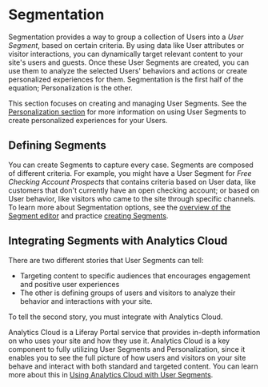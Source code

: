 # Segmentation

Segmentation provides a way to group a collection of Users into a *User Segment*, based on certain criteria. By using data like User attributes or visitor interactions, you can dynamically target relevant content to your site's users and guests. Once these User Segments are created, you can use them to analyze the selected Users' behaviors and actions or create personalized experiences for them. Segmentation is the first half of the equation; Personalization is the other.

This section focuses on creating and managing User Segments. See the [Personalization section](../02-experience-personalization/01-personalization-intro.md) for more information on using User Segments to create personalized experiences for your Users.

## Defining Segments

You can create Segments to capture every case. Segments are composed of different criteria. For example, you might have a User Segment for *Free Checking Account Prospects* that contains criteria based on User data, like customers that don't currently have an open checking account; or based on User behavior, like visitors who came to the site through specific channels. To learn more about Segmentation options, see the 
[overview of the Segment editor](./03-the-segments-editor.md) and practice
[creating Segments](./02-creating-user-segments.md).

## Integrating Segments with Analytics Cloud

There are two different stories that User Segments can tell:

* Targeting content to specific audiences that encourages engagement and positive user experiences
* The other is defining groups of users and visitors to analyze their behavior and interactions with your site.

To tell the second story, you must integrate with Analytics Cloud.

Analytics Cloud is a Liferay Portal service that provides in-depth information on who uses your site and how they use it. Analytics Cloud is a key component to fully utilizing User Segments and Personalization, since it enables you to see the full picture of how users and visitors on your site behave and interact with both standard and targeted content. You can learn more about this in [Using Analytics Cloud with User Segments](./04-analytics-cloud-segmentation.md).
